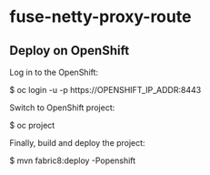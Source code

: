# fuse-netty-proxy-route

## Deploy on OpenShift
Log in to the OpenShift:

  $ oc login -u <developer> -p <developer> https://OPENSHIFT_IP_ADDR:8443
 
Switch to OpenShift project:

  $ oc project <project>
  
Finally, build and deploy the project:

  $ mvn fabric8:deploy -Popenshift
